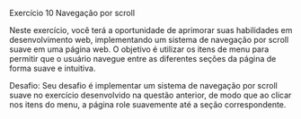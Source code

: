 Exercício 10 Navegação por scroll

Neste exercício, você terá a oportunidade de aprimorar suas habilidades em desenvolvimento web, implementando um sistema de navegação por scroll suave em uma página web. O objetivo é utilizar os itens de menu para permitir que o usuário navegue entre as diferentes seções da página de forma suave e intuitiva.

Desafio: Seu desafio é implementar um sistema de navegação por scroll suave no exercício desenvolvido na questão anterior, de modo que ao clicar nos itens do menu, a página role suavemente até a seção correspondente.